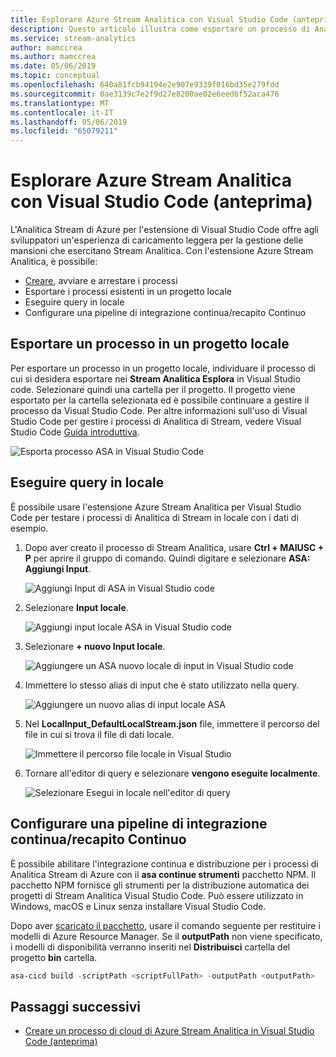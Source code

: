 ```yaml
---
title: Esplorare Azure Stream Analitica con Visual Studio Code (anteprima)
description: Questo articolo illustra come esportare un processo di Analitica Stream di Azure in un progetto locale, elencare i processi ed entità job view e configurare una pipeline di integrazione continua/recapito Continuo per il processo di Stream Analitica.
ms.service: stream-analytics
author: mamccrea
ms.author: mamccrea
ms.date: 05/06/2019
ms.topic: conceptual
ms.openlocfilehash: 640a81fcb94194e2e907e9339f016bd35e279fdd
ms.sourcegitcommit: 0ae3139c7e2f9d27e8200ae02e6eed6f52aca476
ms.translationtype: MT
ms.contentlocale: it-IT
ms.lasthandoff: 05/06/2019
ms.locfileid: "65079211"
---
```

# <a name="explore-azure-stream-analytics-with-visual-studio-code-preview"></a>Esplorare Azure Stream Analitica con Visual Studio Code (anteprima)

L'Analitica Stream di Azure per l'estensione di Visual Studio Code offre agli sviluppatori un'esperienza di caricamento leggera per la gestione delle mansioni che esercitano Stream Analitica. Con l'estensione Azure Stream Analitica, è possibile:

- [Creare](quick-create-vs-code.md), avviare e arrestare i processi
- Esportare i processi esistenti in un progetto locale
- Eseguire query in locale
- Configurare una pipeline di integrazione continua/recapito Continuo

## <a name="export-a-job-to-a-local-project"></a>Esportare un processo in un progetto locale

Per esportare un processo in un progetto locale, individuare il processo di cui si desidera esportare nei **Stream Analitica Esplora** in Visual Studio code. Selezionare quindi una cartella per il progetto. Il progetto viene esportato per la cartella selezionata ed è possibile continuare a gestire il processo da Visual Studio Code. Per altre informazioni sull'uso di Visual Studio Code per gestire i processi di Analitica di Stream, vedere Visual Studio Code [Guida introduttiva](quick-create-vs-code.md).

![Esporta processo ASA in Visual Studio Code](./media/vs-code-how-to/export-job.png)

## <a name="run-queries-locally"></a>Eseguire query in locale

È possibile usare l'estensione Azure Stream Analitica per Visual Studio Code per testare i processi di Analitica di Stream in locale con i dati di esempio.

1. Dopo aver creato il processo di Stream Analitica, usare **Ctrl + MAIUSC + P** per aprire il gruppo di comando. Quindi digitare e selezionare **ASA: Aggiungi Input**.

    ![Aggiungi Input di ASA in Visual Studio code](./media/vs-code-how-to/add-input.png)

2. Selezionare **Input locale**.

    ![Aggiungi input locale ASA in Visual Studio code](./media/vs-code-how-to/add-local-input.png)

3. Selezionare **+ nuovo Input locale**.

    ![Aggiungere un ASA nuovo locale di input in Visual Studio code](./media/vs-code-how-to/add-new-local-input.png)

4. Immettere lo stesso alias di input che è stato utilizzato nella query.

    ![Aggiungere un nuovo alias di input locale ASA](./media/vs-code-how-to/new-local-input-alias.png)

5. Nel **LocalInput_DefaultLocalStream.json** file, immettere il percorso del file in cui si trova il file di dati locale.

    ![Immettere il percorso file locale in Visual Studio](./media/vs-code-how-to/local-file-path.png)

6. Tornare all'editor di query e selezionare **vengono eseguite localmente**.

    ![Selezionare Esegui in locale nell'editor di query](./media/vs-code-how-to/run-locally.png)

## <a name="set-up-a-cicd-pipeline"></a>Configurare una pipeline di integrazione continua/recapito Continuo

È possibile abilitare l'integrazione continua e distribuzione per i processi di Analitica Stream di Azure con il **asa continue strumenti** pacchetto NPM. Il pacchetto NPM fornisce gli strumenti per la distribuzione automatica dei progetti di Stream Analitica Visual Studio Code. Può essere utilizzato in Windows, macOS e Linux senza installare Visual Studio Code.

Dopo aver [scaricato il pacchetto](https://usqldownload.blob.core.windows.net/ext/asa/asa-cicd-0.0.1-preview-beta.tar), usare il comando seguente per restituire i modelli di Azure Resource Manager. Se il **outputPath** non viene specificato, i modelli di disponibilità verranno inseriti nel **Distribuisci** cartella del progetto **bin** cartella.

```powershell
asa-cicd build -scriptPath <scriptFullPath> -outputPath <outputPath>
```

## <a name="next-steps"></a>Passaggi successivi

* [Creare un processo di cloud di Azure Stream Analitica in Visual Studio Code (anteprima)](quick-create-vs-code.md)
